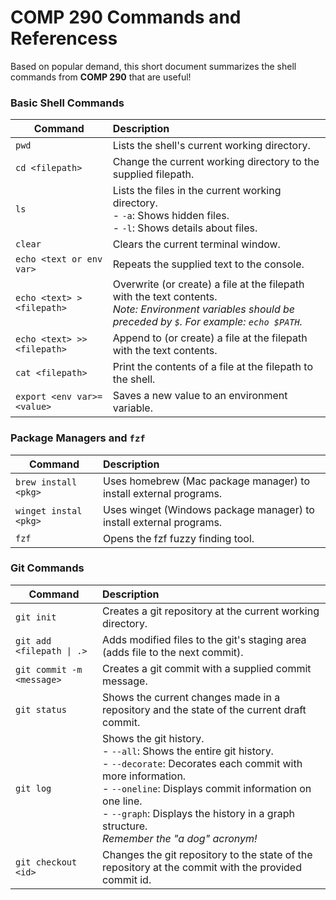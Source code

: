 # COMP 290 Commands and Referencess

Based on popular demand, this short document summarizes the shell commands from **COMP 290** that are useful!

### Basic Shell Commands

| Command | Description |
| --- | :----- |
| `pwd` | Lists the shell's current working directory. |
| `cd <filepath>` | Change the current working directory to the supplied filepath. |
| `ls` | Lists the files in the current working directory.<br>- `-a`: Shows hidden files.<br>- `-l`: Shows details about files. |
| `clear` | Clears the current terminal window. |
| `echo <text or env var>` | Repeats the supplied text to the console. |
| `echo <text> > <filepath>` | Overwrite (or create) a file at the filepath with the text contents.<br>*Note: Environment variables should be preceded by `$`. For example: `echo $PATH`.* |
| `echo <text> >> <filepath>` | Append to (or create) a file at the filepath with the text contents. |
| `cat <filepath>` | Print the contents of a file at the filepath to the shell. |
| `export <env var>=<value>` | Saves a new value to an environment variable. |

### Package Managers and `fzf`

| Command | Description |
| --- | :----- |
| `brew install <pkg>` | Uses homebrew (Mac package manager) to install external programs. |
| `winget instal <pkg>` | Uses winget (Windows package manager) to install external programs. |
| `fzf` | Opens the fzf fuzzy finding tool. |


### Git Commands

| Command | Description |
| --- | :----- |
| `git init` | Creates a git repository at the current working directory. |
| `git add <filepath \| .>` | Adds modified files to the git's staging area (adds file to the next commit). |
| `git commit -m <message>` | Creates a git commit with a supplied commit message. |
| `git status` | Shows the current changes made in a repository and the state of the current draft commit. |
| `git log` | Shows the git history.<br>- `--all`: Shows the entire git history.<br>- `--decorate`: Decorates each commit with more information.<br>- `--oneline`: Displays commit information on one line.<br>- `--graph`: Displays the history in a graph structure.<br>*Remember the "a dog" acronym!* |
| `git checkout <id>` | Changes the git repository to the state of the repository at the commit with the provided commit id. |
